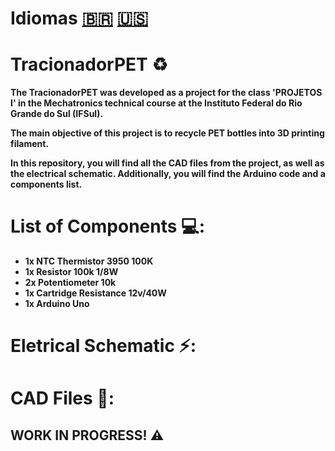 # Idiomas [🇧🇷](https://github.com/ThaylorLT/TracionadorPET/blob/main/README.md) [🇺🇸](https://github.com/ThaylorLT/TracionadorPET/blob/main/README.en.md)

# TracionadorPET ♻️

<p><b>The TracionadorPET was developed as a project for the class 'PROJETOS I' in the Mechatronics technical course at the Instituto Federal do Rio Grande do Sul (IFSul).</b></p>
<p><b>The main objective of this project is to recycle PET bottles into 3D printing filament.</b></p>
<p><b>In this repository, you will find all the CAD files from the project, as well as the electrical schematic. Additionally, you will find the Arduino code and a components list.</b></p>


# List of Components 💻:
- **1x NTC Thermistor 3950 100K**
- **1x Resistor 100k 1/8W**
- **2x Potentiometer 10k**
- **1x Cartridge Resistance 12v/40W**
- **1x Arduino Uno**

# Eletrical Schematic ⚡:

# CAD Files 🔨:
 
## WORK IN PROGRESS! ⚠️
